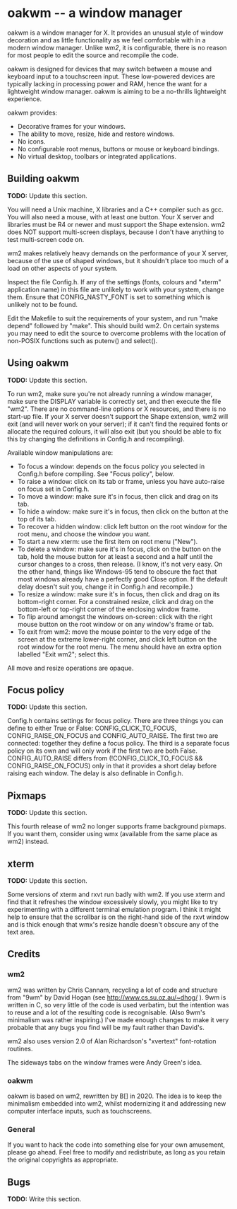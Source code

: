 # oakwm -- a window manager

oakwm is a window manager for X. It provides an unusual style of window
decoration and as little functionality as we feel comfortable with in a
modern window manager. Unlike *wm2*, it is configurable, there is no
reason for most people to edit the source and recompile the code.

oakwm is designed for devices that may switch between a mouse and
keyboard input to a touchscreen input. These low-powered devices are
typically lacking in processing power and RAM, hence the want for a
lightweight window manager. oakwm is aiming to be a no-thrills
lightweight experience.

oakwm provides:

* Decorative frames for your windows.
* The ability to move, resize, hide and restore windows.
* No icons.
* No configurable root menus, buttons or mouse or keyboard bindings.
* No virtual desktop, toolbars or integrated applications.

## Building oakwm

**TODO:** Update this section.

You will need a Unix machine, X libraries and a C++ compiler such as
gcc.  You will also need a mouse, with at least one button.  Your X
server and libraries must be R4 or newer and must support the Shape
extension.  wm2 does NOT support multi-screen displays, because I
don't have anything to test multi-screen code on.

wm2 makes relatively heavy demands on the performance of your X
server, because of the use of shaped windows, but it shouldn't place
too much of a load on other aspects of your system.

Inspect the file Config.h.  If any of the settings (fonts, colours and
"xterm" application name) in this file are unlikely to work with your
system, change them.  Ensure that CONFIG_NASTY_FONT is set to
something which is unlikely not to be found.

Edit the Makefile to suit the requirements of your system, and run
"make depend" followed by "make".  This should build wm2.  On certain
systems you may need to edit the source to overcome problems with the
location of non-POSIX functions such as putenv() and select().

## Using oakwm

**TODO:** Update this section.

To run wm2, make sure you're not already running a window manager,
make sure the DISPLAY variable is correctly set, and then execute the
file "wm2".  There are no command-line options or X resources, and
there is no start-up file.  If your X server doesn't support the Shape
extension, wm2 will exit (and will never work on your server); if it
can't find the required fonts or allocate the required colours, it
will also exit (but you should be able to fix this by changing the
definitions in Config.h and recompiling).

Available window manipulations are:

* To focus a window: depends on the focus policy you selected
in Config.h before compiling.  See "Focus policy", below.
* To raise a window: click on its tab or frame, unless you have
auto-raise on focus set in Config.h.
* To move a window: make sure it's in focus, then click and drag
on its tab.
* To hide a window: make sure it's in focus, then click on the
button at the top of its tab.
* To recover a hidden window: click left button on the root
window for the root menu, and choose the window you want.
* To start a new xterm: use the first item on root menu ("New").
* To delete a window: make sure it's in focus, click on the
button on the tab, hold the mouse button for at least a
second and a half until the cursor changes to a cross, then
release.  (I know, it's not very easy.  On the other hand,
things like Windows-95 tend to obscure the fact that most
windows already have a perfectly good Close option.  If the
default delay doesn't suit you, change it in Config.h and
recompile.)
* To resize a window: make sure it's in focus, then click and
drag on its bottom-right corner.  For a constrained resize,
click and drag on the bottom-left or top-right corner of
the enclosing window frame.
* To flip around amongst the windows on-screen: click with the right
mouse button on the root window or on any window's frame or tab.
* To exit from wm2: move the mouse pointer to the very edge of the
screen at the extreme lower-right corner, and click left button on
the root window for the root menu.  The menu should have an extra
option labelled "Exit wm2"; select this.

All move and resize operations are opaque.

## Focus policy

**TODO:** Update this section.

Config.h contains settings for focus policy.  There are three things
you can define to either True or False: CONFIG_CLICK_TO_FOCUS,
CONFIG_RAISE_ON_FOCUS and CONFIG_AUTO_RAISE.  The first two are
connected: together they define a focus policy.  The third is a
separate focus policy on its own and will only work if the first two
are both False.  CONFIG_AUTO_RAISE differs from
(!CONFIG_CLICK_TO_FOCUS && CONFIG_RAISE_ON_FOCUS) only in that it
provides a short delay before raising each window.  The delay is also
definable in Config.h.

## Pixmaps

**TODO:** Update this section.

This fourth release of wm2 no longer supports frame background
pixmaps.  If you want them, consider using wmx (available from the
same place as wm2) instead.

## xterm

**TODO:** Update this section.

Some versions of xterm and rxvt run badly with wm2.  If you use xterm
and find that it refreshes the window excessively slowly, you might
like to try experimenting with a different terminal emulation program.
I think it might help to ensure that the scrollbar is on the
right-hand side of the rxvt window and is thick enough that wmx's
resize handle doesn't obscure any of the text area.

## Credits

### wm2

wm2 was written by Chris Cannam, recycling a lot of code and structure
from "9wm" by David Hogan (see http://www.cs.su.oz.au/~dhog/ ). 9wm
is written in C, so very little of the code is used verbatim, but the
intention was to reuse and a lot of the resulting code is
recognisable. (Also 9wm's minimalism was rather inspiring.) I've
made enough changes to make it very probable that any bugs you find
will be my fault rather than David's.

wm2 also uses version 2.0 of Alan Richardson's "xvertext"
font-rotation routines.

The sideways tabs on the window frames were Andy Green's idea.

### oakwm

oakwm is based on wm2, rewritten by B[] in 2020. The idea is to keep
the minimalism embedded into wm2, whilst modernizing it and addressing
new computer interface inputs, such as touchscreens.

### General

If you want to hack the code into something else for your own
amusement, please go ahead. Feel free to modify and redistribute, as
long as you retain the original copyrights as appropriate.

## Bugs

**TODO:** Write this section.
